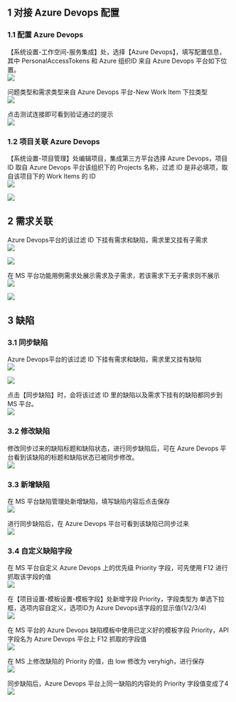 ## 1 对接 Azure Devops 配置
### 1.1 配置 Azure Devops 
【系统设置-工作空间-服务集成】处，选择【Azure Devops】，填写配置信息，其中 PersonalAccessTokens 和 Azure 组织ID 来自 Azure Devops 平台如下位置。<br>
![](../img/tutorial/use_azure/Azure配置信息.png)

问题类型和需求类型来自 Azure Devops 平台-New Work Item 下拉类型 <br>
![](../img/tutorial/use_azure/Azure配置bug和需求.png)

点击测试连接即可看到验证通过的提示 <br>
![](../img/tutorial/use_azure/Azure测试连接成功.png)

### 1.2 项目关联 Azure Devops
【系统设置-项目管理】处编辑项目，集成第三方平台选择 Azure Devops，项目 ID 取自 Azure Devops 平台该组织下的 Projects 名称，过滤 ID 是非必填项，取自该项目下的 Work Items 的 ID<br>
![](../img/tutorial/use_azure/Azure配置项目ID.png)

![](../img/tutorial/use_azure/AZure的过滤ID.png)

## 2 需求关联
Azure Devops平台的该过滤 ID 下挂有需求和缺陷，需求里又挂有子需求 <br>
![](../img/tutorial/use_azure/Azure的需求和bug.png)

![](../img/tutorial/use_azure/Azure需求下挂载子需求.png)

在 MS 平台功能用例需求处展示需求及子需求，若该需求下无子需求则不展示 <br>
![](../img/tutorial/use_azure/MS展示需求.png)

![](../img/tutorial/use_azure/Azure需求.png)

## 3 缺陷
### 3.1 同步缺陷
Azure Devops平台的该过滤 ID 下挂有需求和缺陷，需求里又挂有缺陷 <br>
![](../img/tutorial/use_azure/Azure的需求和bug.png)

![](../img/tutorial/use_azure/Azure需求里有bug.png)

点击【同步缺陷】时，会将该过滤 ID 里的缺陷以及需求下挂有的缺陷都同步到 MS 平台。<br>
![](../img/tutorial/use_azure/Azure同步缺陷.png)

### 3.2 修改缺陷
修改同步过来的缺陷标题和缺陷状态，进行同步缺陷后，可在 Azure Devops 平台看到该缺陷的标题和缺陷状态已被同步修改。<br>
![](../img/tutorial/use_azure/修改缺陷后同步缺陷.png)

### 3.3 新增缺陷
在 MS 平台缺陷管理处新增缺陷，填写缺陷内容后点击保存<br>
![](../img/tutorial/use_azure/新增缺陷_1.png)

进行同步缺陷后，在 Azure Devops 平台可看到该缺陷已同步过来 <br>
![](../img/tutorial/use_azure/新增缺陷_2.png)

### 3.4 自定义缺陷字段
在 MS 平台自定义 Azure Devops 上的优先级 Priority 字段，可先使用 F12 进行抓取该字段的值 <br>
![](../img/tutorial/use_azure/自定义缺陷_2.png)

在【项目设置-模板设置-模板字段】处新增字段 Priority，字段类型为 单选下拉框，选项内容自定义，选项ID为 Azure Devops该字段的显示值(1/2/3/4) <br>
![](../img/tutorial/use_azure/自定义缺陷_1.png)

在 MS 平台的 Azure Devops 缺陷模板中使用已定义好的模板字段 Priority，API字段名为 Azure Devops 平台上 F12 抓取的字段值<br>
![](../img/tutorial/use_azure/自定义缺陷_3.png)

在 MS 上修改缺陷的 Priority 的值，由 low 修改为 veryhigh，进行保存 <br>
![](../img/tutorial/use_azure/调整优先级_1.png)

同步缺陷后，Azure Devops 平台上同一缺陷的内容处的 Priority 字段值变成了4 <br>
![](../img/tutorial/use_azure/调整优先级_2.png)